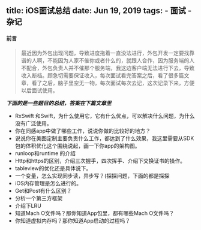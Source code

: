 title: iOS面试总结
date: Jun 19, 2019
tags: 
    - 面试
    - 杂记
---
#### 前言
> 最近因为外包出现问题，导致进度拖着一直没法进行，外包开发一定要找靠谱的人啊，不能因为人家不催你或者什么的，就跟人合作，因为服务端的人不配合，外包负责人并不催那个服务端，我这边客户端无法进行下去，导致收入断档。顾急切需要保证收入，每次面试看完答案之后，看了很多篇文章，看了之后，脑子里空无一物，每次面试每次去记，这次记录下来，方便以后面试使用。

<!-- more -->
***下面的是一些题目的总结，答案在下篇文章里***

* RxSwift 和Swift，为什么使用它，它有什么优点，可以解决什么问题，为什么没有广泛使用。
* 你在同感app中做了哪些工作，说说你做的比较好的地方？
* 说说你在美图定制主要负责什么工作，都达到了什么效果，我这里需要从SDK包的体积优化这个围绕说起，画一下你app的架构图。
* runloop和runtime 的介绍
* Http和https的区别，介绍三次握手，四次挥手、介绍下交换证书的操作。
* tableview的优化还是具体说下。
* 一个变量，怎么实现同步读，异步写？(探探问题，下面的都是探探
* iOS内存管理是怎么进行的。
* Get和Post有什么区别？
* 分析一个第三方框架
* 介绍下LRU
* 知道Mach O文件吗？那你知道App包里，都有哪些Mach O文件吗？
* 你知道虚拟内存吗？那你知道App启动的过程吗？